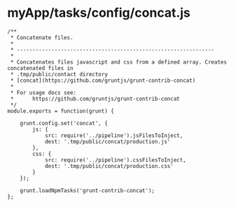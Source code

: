 # myApp/tasks/config/concat.js

<docmeta name="uniqueID" value="concatjs243574">
<docmeta name="displayName" value="concat.js">

```
/**
 * Concatenate files.
 *
 * ---------------------------------------------------------------
 *
 * Concatenates files javascript and css from a defined array. Creates concatenated files in
 * .tmp/public/contact directory
 * [concat](https://github.com/gruntjs/grunt-contrib-concat)
 *
 * For usage docs see:
 * 		https://github.com/gruntjs/grunt-contrib-concat
 */
module.exports = function(grunt) {

	grunt.config.set('concat', {
		js: {
			src: require('../pipeline').jsFilesToInject,
			dest: '.tmp/public/concat/production.js'
		},
		css: {
			src: require('../pipeline').cssFilesToInject,
			dest: '.tmp/public/concat/production.css'
		}
	});

	grunt.loadNpmTasks('grunt-contrib-concat');
};

```
